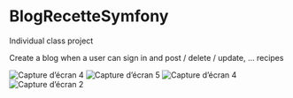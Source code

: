 # BlogRecetteSymfony

Individual class project

Create a blog when a user can sign in and post / delete / update, ... recipes

![Capture d’écran 4](https://user-images.githubusercontent.com/62339671/139337203-17c7870a-ae32-491b-ba49-f8c75e2a5335.png)
![Capture d’écran 5](https://user-images.githubusercontent.com/62339671/139337219-c9244b7a-9d23-4522-9d69-3426ae02c41b.png)
![Capture d’écran 4](https://user-images.githubusercontent.com/62339671/139337276-607d9451-4c87-4060-b778-cc6049ab2fea.png)
![Capture d’écran 2](https://user-images.githubusercontent.com/62339671/139337242-c2931792-1505-40e7-ba14-09117f0eb99d.png)
